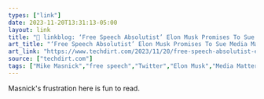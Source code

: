 ```yaml
---
types: ["link"]
date: 2023-11-20T13:31:13-05:00
layout: link
title: "🔗 linkblog: ‘Free Speech Absolutist’ Elon Musk Promises To Sue Media Matters To Silence Their Speech | Techdirt'"
art_title: "‘Free Speech Absolutist’ Elon Musk Promises To Sue Media Matters To Silence Their Speech | Techdirt"
art_link: "https://www.techdirt.com/2023/11/20/free-speech-absolutist-elon-musk-promises-to-sue-media-matters-to-silence-their-speech/"
source: ["techdirt.com"]
tags: ["Mike Masnick","free speech","Twitter","Elon Musk","Media Matters"]
---
```

Masnick's frustration here is fun to read.
